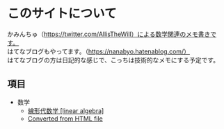 # このサイトについて

かみんちゅ（https://twitter.com/AllisTheWill）による数学関連のメモ書きです。  
はてなブログもやってます。（https://nanabyo.hatenablog.com/）  
はてなブログの方は日記的な感じで、こっちは技術的なメモにする予定です。  

## 項目

- 数学
  - [線形代数学 [linear algebra]](linearalgebra/test1)
  - [Converted from HTML file](linearalgebra/test2)

